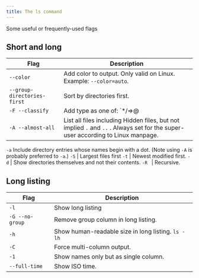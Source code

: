```yaml
---
title: The ls command
---
```


Some useful or frequently-used flags


## Short and long

Flag | Description
---  | ---
`--color` | Add color to output. Only valid on Linux. Example: `--color=auto`.
`--group-directories-first` | Sort by directories first.
`-F --classify` | Add type as one of: `*/=>@|`
`-A --almost-all` | List all files including Hidden files, but not implied `.` and `..` . Always set for the super-user according to Linux manpage.
`-a`  Include directory entries whose names begin with a dot. (Note using `-A` is probably preferred to `-a`.)
`-S` | Largest files first
`-t` | Newest modified first.
`-d` | Show directories themselves and not their contents.
`-R ` | Recursive.


## Long listing

Flag | Description
---  | ---
`-l` | Show long listing
`-G --no-group` | Remove group column in long listing.
`-h` | Show human-readable size in long listing. `ls -lh`
`-C` | Force multi-column output.
`-1` | Show names only but as single column.
`--full-time` | Show ISO time.
